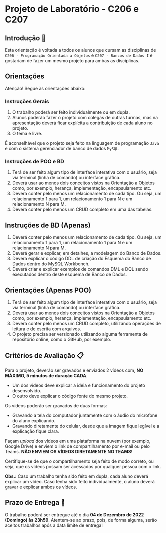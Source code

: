 # Projeto de Laboratório - C206 e C207

## Introdução 🚀

Esta orientação é voltada a todos os alunos que cursam as disciplinas de `C206 - Programação Orientada a Objetos` e `C207 - Bancos de Dados I` e gostariam de fazer um mesmo projeto para ambas as disciplinas.

## Orientações

Atenção! Segue às orientações abaixo:

### Instruções Gerais

1. O trabalho poderá ser feito individualmente ou em dupla.
2. Alunos poderão fazer o projeto com colegas de outras turmas, mas na apresentação deverá ficar explícita a contribuição de cada aluno no projeto.
3. O tema é livre.

É aconselhável que o projeto seja feito na linguagem de programação `Java` e com o sistema gerenciador de banco de dados `MySQL`.

### Instruções de POO e BD

1. Terá de ser feito algum tipo de interface interativa com o usuário, seja via terminal (linha de comando) ou interface gráfica.
2. Deverá usar ao menos dois conceitos vistos na Orientação a Objetos como, por exemplo, herança, implementação, encapsulamento etc.
3. Deverá conter pelo menos um relacionamento de cada tipo. Ou seja, um relacionamento 1 para 1, um relacionamento 1 para N e um relacionamento N para M.
4. Deverá conter pelo menos um CRUD completo em uma das tabelas.

## Instruções de BD (Apenas)

1. Deverá conter pelo menos um relacionamento de cada tipo. Ou seja, um relacionamento 1 para 1, um relacionamento 1 para N e um relacionamento N para M.
2. Deverá gerar e explicar, em detalhes, a modelagem do Banco de Dados.
3. Deverá explicar o código DDL de criação do Esquema do Banco de Dados dentro do MySQL Workbench.
4. Deverá criar e explicar exemplos de comandos DML e DQL sendo executados dentro deste esquema de Banco de Dados.

## Orientações (Apenas POO)

1. Terá de ser feito algum tipo de interface interativa com o usuário, seja via terminal (linha de comando) ou interface gráfica.
2. Deverá usar ao menos dois conceitos vistos na Orientação a Objetos como, por exemplo, herança, implementação, encapsulamento etc.
3. Deverá conter pelo menos um CRUD completo, utilizando operações de leitura e de escrita com arquivos.
4. O projeto precisa ser versionado utilizando alguma ferramenta de repositório online, como o GitHub, por exemplo.

## Critérios de Avaliação 📋

Para o projeto, deverão ser gravados e enviados 2 vídeos com, **NO MÁXIMO, 5 minutos de duração CADA**.

- Um dos vídeos deve explicar a ideia e funcionamento do projeto desenvolvido.
- O outro deve explicar o código fonte do mesmo projeto.

Os vídeos poderão ser gravados de duas formas:

- Gravando a tela do computador juntamente com o áudio do microfone do aluno explicando.
- Gravando diretamente do celular, desde que a imagem fique legível e a explicação fique clara.

Façam _upload_ dos vídeos em uma plataforma na nuvem (por exemplo, Google Drive) e enviem o link de compartilhamento por e-mail ou pelo Teams. **NÃO ENVIEM OS VÍDEOS DIRETAMENTE NO TEAMS!**

Certifique-se de que o compartilhamento seja feito de modo correto, ou seja, que os vídeos possam ser acessados por qualquer pessoa com o link.

**Obs.:** Caso um trabalho tenha sido feito em dupla, cada aluno deverá explicar um vídeo. Caso tenha sido feito individualmente, o aluno deverá gravar e explicar
ambos os vídeos.

## Prazo de Entrega 🏁

O trabalho poderá ser entregue até o dia **04 de Dezembro de 2022 (Domingo) às 23h59**. Atentem-se ao prazo, pois, de forma alguma, serão aceitos trabalhos após a data limite de entrega!
